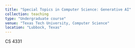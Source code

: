 ```yaml
---
title: "Special Topics in Computer Science: Generative AI"
collection: teaching
type: "Undergraduate course"
venue: "Texas Tech University, Computer Science"
location: "Lubbock, Texas"
---
```

CS 4331